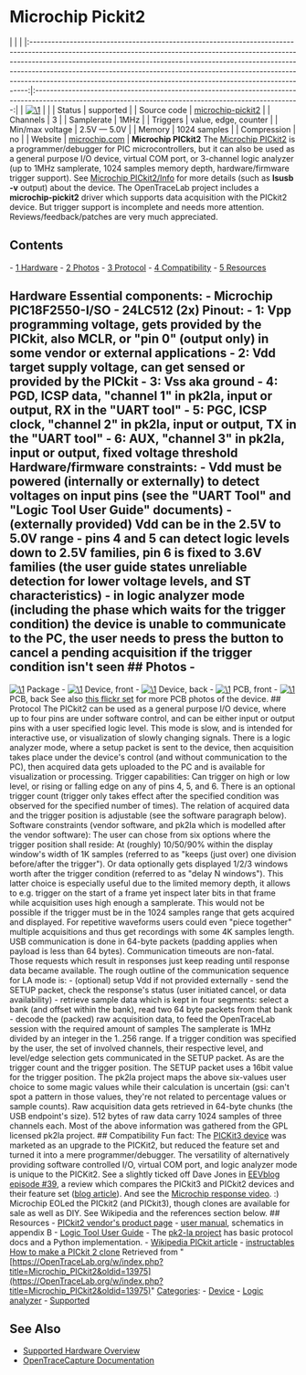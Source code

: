 # Microchip Pickit2

| | | |:-----------------------------------------------------------------------------------------------------------------------------------------------------------------------------------------------------------------------------------------------------------------------------------------------------------------------------------------------------------------------------------------------------:|:------------------------------------------------------------------------------------------------------------------------------------------------------:| | [![\1](../../assets/hardware/general/\2)](./File:Microchip_pickit2.png.html) | | | Status | supported | | Source code | [microchip-pickit2](http://github.com/OpenTraceLab/?p=OpenTraceCapture.git;a=tree;f=src/hardware/microchip-pickit2) | | Channels | 3 | | Samplerate | 1MHz | | Triggers | value, edge, counter | | Min/max voltage | 2.5V — 5.0V | | Memory | 1024 samples | | Compression | no | | Website | [microchip.com](https://www.microchip.com/DevelopmentTools/ProductDetails/pg164120) | **Microchip PICkit2** The [Microchip PICkit2](https://www.microchip.com/DevelopmentTools/ProductDetails/pg164120) is a programmer/debugger for PIC microcontrollers, but it can also be used as a general purpose I/O device, virtual COM port, or 3-channel logic analyzer (up to 1MHz samplerate, 1024 samples memory depth, hardware/firmware trigger support). See [Microchip PICkit2/Info](Microchip_PICkit2/Info.html "Microchip PICkit2/Info") for more details (such as **lsusb -v** output) about the device. The OpenTraceLab project includes a **microchip-pickit2** driver which supports data acquisition with the PICkit2 device. But trigger support is incomplete and needs more attention. Reviews/feedback/patches are very much appreciated. 
## Contents 
\- [1 Hardware](Microchip_PICkit2.html#Hardware) \- [2 Photos](Microchip_PICkit2.html#Photos) \- [3 Protocol](Microchip_PICkit2.html#Protocol) \- [4 Compatibility](Microchip_PICkit2.html#Compatibility) \- [5 Resources](Microchip_PICkit2.html#Resources) 
## Hardware Essential components: \- Microchip PIC18F2550-I/SO \- 24LC512 (2x) Pinout: \- 1: Vpp programming voltage, gets provided by the PICkit, also MCLR, or "pin 0" (output only) in some vendor or external applications \- 2: Vdd target supply voltage, can get sensed or provided by the PICkit \- 3: Vss aka ground \- 4: PGD, ICSP data, "channel 1" in pk2la, input or output, RX in the "UART tool" \- 5: PGC, ICSP clock, "channel 2" in pk2la, input or output, TX in the "UART tool" \- 6: AUX, "channel 3" in pk2la, input or output, fixed voltage threshold Hardware/firmware constraints: \- Vdd **must** be powered (internally or externally) to detect voltages on input pins (see the "UART Tool" and "Logic Tool User Guide" documents) \- (externally provided) Vdd can be in the 2.5V to 5.0V range \- pins 4 and 5 can detect logic levels down to 2.5V families, pin 6 is fixed to 3.6V families (the user guide states unreliable detection for lower voltage levels, and ST characteristics) \- in logic analyzer mode (including the phase which waits for the trigger condition) the device is unable to communicate to the PC, the user needs to press the button to cancel a pending acquisition if the trigger condition isn't seen ## Photos \- 
[![\1](../../assets/hardware/general/\2)](./File:Microchip_pickit2_package_front.jpg.html)
Package
\- 
[![\1](../../assets/hardware/general/\2)](./File:Microchip_pickit2_device_front.jpg.html)
Device, front
\- 
[![\1](../../assets/hardware/general/\2)](./File:Microchip_pickit2_device_back.jpg.html)
Device, back
\- 
[![\1](../../assets/hardware/general/\2)](./File:Microchip_pickit2_pcb_front.jpg.html)
PCB, front
\- 
[![\1](../../assets/hardware/general/\2)](./File:Microchip_pickit2_pcb_back.jpg.html)
PCB, back
See also [this flickr set](http://www.flickr.com/photos/uwehermann/sets/72157625895463191/) for more PCB photos of the device. ## Protocol The PICkit2 can be used as a general purpose I/O device, where up to four pins are under software control, and can be either input or output pins with a user specified logic level. This mode is slow, and is intended for interactive use, or visualization of slowly changing signals. There is a logic analyzer mode, where a setup packet is sent to the device, then acquisition takes place under the device's control (and without communication to the PC), then acquired data gets uploaded to the PC and is available for visualization or processing. Trigger capabilities: Can trigger on high or low level, or rising or falling edge on any of pins 4, 5, and 6. There is an optional trigger count (trigger only takes effect after the specified condition was observed for the specified number of times). The relation of acquired data and the trigger position is adjustable (see the software paragraph below). Software constraints (vendor software, and pk2la which is modelled after the vendor software): The user can chose from six options where the trigger position shall reside: At (roughly) 10/50/90% within the display window's width of 1K samples (referred to as "keeps (just over) one division before/after the trigger"). Or data optionally gets displayed 1/2/3 windows worth after the trigger condition (referred to as "delay N windows"). This latter choice is especially useful due to the limited memory depth, it allows to e.g. trigger on the start of a frame yet inspect later bits in that frame while acquisition uses high enough a samplerate. This would not be possible if the trigger must be in the 1024 samples range that gets acquired and displayed. For repetitive waveforms users could even "piece together" multiple acquisitions and thus get recordings with some 4K samples length. USB communication is done in 64-byte packets (padding applies when payload is less than 64 bytes). Communication timeouts are non-fatal. Those requests which result in responses just keep reading until response data became available. The rough outline of the communication sequence for LA mode is: \- (optional) setup Vdd if not provided externally \- send the SETUP packet, check the response's status (user initiated cancel, or data availability) \- retrieve sample data which is kept in four segments: select a bank (and offset within the bank), read two 64 byte packets from that bank \- decode the (packed) raw acquisition data, to feed the OpenTraceLab session with the required amount of samples The samplerate is 1MHz divided by an integer in the 1..256 range. If a trigger condition was specified by the user, the set of involved channels, their respective level, and level/edge selection gets communicated in the SETUP packet. As are the trigger count and the trigger position. The SETUP packet uses a 16bit value for the trigger position. The pk2la project maps the above six-values user choice to some magic values while their calculation is uncertain (gsi: can't spot a pattern in those values, they're not related to percentage values or sample counts). Raw acquisition data gets retrieved in 64-byte chunks (the USB endpoint's size). 512 bytes of raw data carry 1024 samples of three channels each. Most of the above information was gathered from the GPL licensed pk2la project. ## Compatibility Fun fact: The [PICKit3 device](https://www.microchip.com/Developmenttools/ProductDetails/PG164130) was marketed as an upgrade to the PICKit2, but reduced the feature set and turned it into a mere programmer/debugger. The versatility of alternatively providing software controlled I/O, virtual COM port, and logic analyzer mode is unique to the PICKit2. See a slightly ticked off Dave Jones in [EEVblog episode #39](https://www.youtube.com/watch?v=LjfIS65mwn8), a review which compares the PICkit3 and PICkit2 devices and their feature set ([blog article](https://www.eevblog.com/2009/10/21/eevblog-39-pickit-3-programmerdebugger-review/)). And see the [Microchip response video](https://www.youtube.com/watch?v=3YUvlrVlNao). :) Microchip EOLed the PICkit2 (and PICkit3), though clones are available for sale as well as DIY. See Wikipedia and the references section below. ## Resources \- [PICkit2 vendor's product page](https://www.microchip.com/DevelopmentTools/ProductDetails/pg164120) \- [user manual](http://ww1.microchip.com/downloads/en/DeviceDoc/51553E.pdf), schematics in appendix B \- [Logic Tool User Guide](http://ww1.microchip.com/downloads/en/DeviceDoc/PICkit%202%20Logic%20Tool%20User%20Guide.pdf) \- The [pk2-la project](http://sourceforge.net/projects/pk2-la/) has basic protocol docs and a Python implementation. \- [Wikipedia PICkit article](https://en.wikipedia.org/wiki/PICKit) \- [instructables How to make a PICkit 2 clone](https://www.instructables.com/id/How-to-Make-a-PIC-Programmer-PicKit-2-clone/)
Retrieved from "[https://OpenTraceLab.org/w/index.php?title=Microchip_PICkit2&oldid=13975](https://OpenTraceLab.org/w/index.php?title=Microchip_PICkit2&oldid=13975)" 
[Categories](specialcategories-specialcategories.md): \- [Device](./Category:Device.html "Category:Device") \- [Logic analyzer](./Category:Logic_analyzer.html "Category:Logic analyzer") \- [Supported](./Category:Supported.html "Category:Supported")

## See Also
- [Supported Hardware Overview](../supported-hardware.md)
- [OpenTraceCapture Documentation](../../opentracecapture/overview.md)
